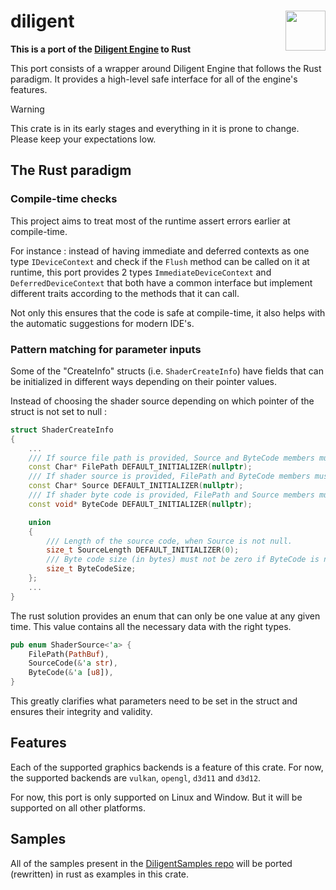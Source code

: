 # diligent <img src="https://rustfoundation.org/wp-content/uploads/2025/01/Untitled-design-1-150x150.png" height="64" align="right" valign="middle">

**This is a port of the [Diligent Engine](https://github.com/DiligentGraphics/DiligentEngine) to Rust**

This port consists of a wrapper around Diligent Engine that follows the Rust paradigm. It provides a high-level safe interface for all of the engine's features.


> [!WARNING]  
> This crate is in its early stages and everything in it is prone to change. Please keep your expectations low.

## The Rust paradigm

### Compile-time checks
This project aims to treat most of the runtime assert errors earlier at compile-time.

For instance : instead of having immediate and deferred contexts as one type `IDeviceContext` and check if the `Flush` method can be called on it at runtime, this port provides 2 types `ImmediateDeviceContext` and `DeferredDeviceContext` that both have a common interface but implement different traits according to the methods that it can call.

Not only this ensures that the code is safe at compile-time, it also helps with the automatic suggestions for modern IDE's.

### Pattern matching for parameter inputs

Some of the "CreateInfo" structs (i.e. `ShaderCreateInfo`) have fields that can be initialized in different ways depending on their pointer values.

Instead of choosing the shader source depending on which pointer of the struct is not set to null :
```cpp
struct ShaderCreateInfo
{
    ...
    /// If source file path is provided, Source and ByteCode members must be null
    const Char* FilePath DEFAULT_INITIALIZER(nullptr);
    /// If shader source is provided, FilePath and ByteCode members must be null
    const Char* Source DEFAULT_INITIALIZER(nullptr);
    /// If shader byte code is provided, FilePath and Source members must be null
    const void* ByteCode DEFAULT_INITIALIZER(nullptr);

    union
    {
        /// Length of the source code, when Source is not null.
        size_t SourceLength DEFAULT_INITIALIZER(0);
        /// Byte code size (in bytes) must not be zero if ByteCode is not null.
        size_t ByteCodeSize;
    };
    ...
}
```

The rust solution provides an enum that can only be one value at any given time. This value contains all the necessary data with the right types.

```rust
pub enum ShaderSource<'a> {
    FilePath(PathBuf),
    SourceCode(&'a str),
    ByteCode(&'a [u8]),
}
```

This greatly clarifies what parameters need to be set in the struct and ensures their integrity and validity.

## Features

Each of the supported graphics backends is a feature of this crate.
For now, the supported backends are `vulkan`, `opengl`, `d3d11` and `d3d12`.

For now, this port is only supported on Linux and Window. But it will be supported on all other platforms.

## Samples
All of the samples present in the [DiligentSamples repo](https://github.com/DiligentGraphics/DiligentSamples) will be ported (rewritten) in rust as examples in this crate.
